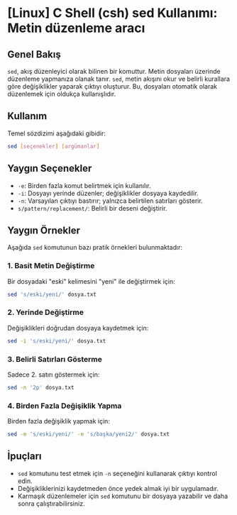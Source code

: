 # [Linux] C Shell (csh) sed Kullanımı: Metin düzenleme aracı

## Genel Bakış
`sed`, akış düzenleyici olarak bilinen bir komuttur. Metin dosyaları üzerinde düzenleme yapmanıza olanak tanır. `sed`, metin akışını okur ve belirli kurallara göre değişiklikler yaparak çıktıyı oluşturur. Bu, dosyaları otomatik olarak düzenlemek için oldukça kullanışlıdır.

## Kullanım
Temel sözdizimi aşağıdaki gibidir:

```bash
sed [seçenekler] [argümanlar]
```

## Yaygın Seçenekler
- `-e`: Birden fazla komut belirtmek için kullanılır.
- `-i`: Dosyayı yerinde düzenler; değişiklikler dosyaya kaydedilir.
- `-n`: Varsayılan çıktıyı bastırır; yalnızca belirtilen satırları gösterir.
- `s/pattern/replacement/`: Belirli bir deseni değiştirir.

## Yaygın Örnekler
Aşağıda `sed` komutunun bazı pratik örnekleri bulunmaktadır:

### 1. Basit Metin Değiştirme
Bir dosyadaki "eski" kelimesini "yeni" ile değiştirmek için:

```bash
sed 's/eski/yeni/' dosya.txt
```

### 2. Yerinde Değiştirme
Değişiklikleri doğrudan dosyaya kaydetmek için:

```bash
sed -i 's/eski/yeni/' dosya.txt
```

### 3. Belirli Satırları Gösterme
Sadece 2. satırı göstermek için:

```bash
sed -n '2p' dosya.txt
```

### 4. Birden Fazla Değişiklik Yapma
Birden fazla değişiklik yapmak için:

```bash
sed -e 's/eski/yeni/' -e 's/başka/yeni2/' dosya.txt
```

## İpuçları
- `sed` komutunu test etmek için `-n` seçeneğini kullanarak çıktıyı kontrol edin.
- Değişikliklerinizi kaydetmeden önce yedek almak iyi bir uygulamadır.
- Karmaşık düzenlemeler için `sed` komutunu bir dosyaya yazabilir ve daha sonra çalıştırabilirsiniz.